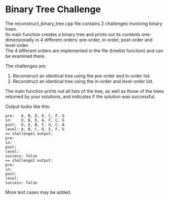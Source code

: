 # Binary Tree Challenge

The reconstruct_binary_tree.cpp file contains 2 challenges involving binary trees.  
Its main function creates a binary tree and prints out its contents one-dimensionally in 4 different orders: pre-order, in-order, post-order and level-order.  
The 4 different orders are implemented in the file (treelist function) and can be examined there.  

The challenges are:
1. Reconstruct an identical tree using the pre-order and in-order list.
2. Reconstruct an identical tree using the in-order and level-order list.
 
The main function prints out all lists of the tree, as well as those of the trees returned by your solutions, and indicates if the solution was successful.


Output looks like this:
```
pre:   A, B, D, E, C, F, G
in:    D, B, E, A, F, C, G
post:  D, E, B, F, G, C, A
level: A, B, C, D, E, F, G
== challenge1 output:
pre:
in:
post:
level:
success: false
== challenge2 output:
pre:
in:
post:
level:
success: false
```

More test cases may be added.
